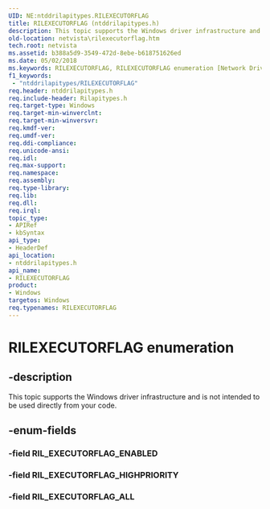 ```yaml
---
UID: NE:ntddrilapitypes.RILEXECUTORFLAG
title: RILEXECUTORFLAG (ntddrilapitypes.h)
description: This topic supports the Windows driver infrastructure and is not intended to be used directly from your code.
old-location: netvista\rilexecutorflag.htm
tech.root: netvista
ms.assetid: b388a5d9-3549-472d-8ebe-b618751626ed
ms.date: 05/02/2018
ms.keywords: RILEXECUTORFLAG, RILEXECUTORFLAG enumeration [Network Drivers Starting with Windows Vista], RIL_EXECUTORFLAG_ALL, RIL_EXECUTORFLAG_HIGHPRIORITY, netvista.rilexecutorflag, ntddrilapitypes/RILEXECUTORFLAG, ntddrilapitypes/RIL_EXECUTORFLAG_ALL, ntddrilapitypes/RIL_EXECUTORFLAG_HIGHPRIORITY
f1_keywords:
 - "ntddrilapitypes/RILEXECUTORFLAG"
req.header: ntddrilapitypes.h
req.include-header: Rilapitypes.h
req.target-type: Windows
req.target-min-winverclnt: 
req.target-min-winversvr: 
req.kmdf-ver: 
req.umdf-ver: 
req.ddi-compliance: 
req.unicode-ansi: 
req.idl: 
req.max-support: 
req.namespace: 
req.assembly: 
req.type-library: 
req.lib: 
req.dll: 
req.irql: 
topic_type:
- APIRef
- kbSyntax
api_type:
- HeaderDef
api_location:
- ntddrilapitypes.h
api_name:
- RILEXECUTORFLAG
product:
- Windows
targetos: Windows
req.typenames: RILEXECUTORFLAG
---
```


# RILEXECUTORFLAG enumeration


## -description


This topic supports the Windows driver infrastructure and is not intended to be used directly from your code.


## -enum-fields




### -field RIL_EXECUTORFLAG_ENABLED


### -field RIL_EXECUTORFLAG_HIGHPRIORITY


### -field RIL_EXECUTORFLAG_ALL

